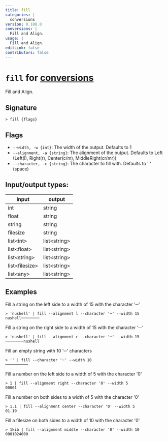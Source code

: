 ```yaml
---
title: fill
categories: |
  conversions
version: 0.108.0
conversions: |
  Fill and Align.
usage: |
  Fill and Align.
editLink: false
contributors: false
---
```

<!-- This file is automatically generated. Please edit the command in https://github.com/nushell/nushell instead. -->

# `fill` for [conversions](/commands/categories/conversions.md)

<div class='command-title'>Fill and Align.</div>

## Signature

```> fill {flags} ```

## Flags

 -  `--width, -w {int}`: The width of the output. Defaults to 1
 -  `--alignment, -a {string}`: The alignment of the output. Defaults to Left (Left(l), Right(r), Center(c/m), MiddleRight(cr/mr))
 -  `--character, -c {string}`: The character to fill with. Defaults to ' ' (space)


## Input/output types:

| input          | output       |
| -------------- | ------------ |
| int            | string       |
| float          | string       |
| string         | string       |
| filesize       | string       |
| list&lt;int&gt;      | list&lt;string&gt; |
| list&lt;float&gt;    | list&lt;string&gt; |
| list&lt;string&gt;   | list&lt;string&gt; |
| list&lt;filesize&gt; | list&lt;string&gt; |
| list&lt;any&gt;      | list&lt;string&gt; |
## Examples

Fill a string on the left side to a width of 15 with the character '─'
```nu
> 'nushell' | fill --alignment l --character '─' --width 15
nushell────────
```

Fill a string on the right side to a width of 15 with the character '─'
```nu
> 'nushell' | fill --alignment r --character '─' --width 15
────────nushell
```

Fill an empty string with 10 '─' characters
```nu
> '' | fill --character '─' --width 10
──────────
```

Fill a number on the left side to a width of 5 with the character '0'
```nu
> 1 | fill --alignment right --character '0' --width 5
00001
```

Fill a number on both sides to a width of 5 with the character '0'
```nu
> 1.1 | fill --alignment center --character '0' --width 5
01.10
```

Fill a filesize on both sides to a width of 10 with the character '0'
```nu
> 1kib | fill --alignment middle --character '0' --width 10
0001024000
```
